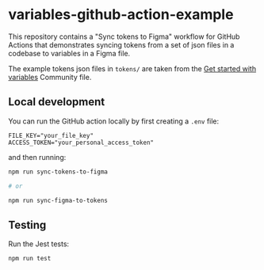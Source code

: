 # variables-github-action-example

This repository contains a "Sync tokens to Figma" workflow for GitHub Actions that demonstrates syncing tokens from a set of json files in a codebase to variables in a Figma file.

The example tokens json files in `tokens/` are taken from the [Get started with variables](https://www.figma.com/community/file/1253086684245880517/Get-started-with-variables) Community file.

## Local development

You can run the GitHub action locally by first creating a `.env` file:

```
FILE_KEY="your_file_key"
ACCESS_TOKEN="your_personal_access_token"
```

and then running:

```sh
npm run sync-tokens-to-figma

# or

npm run sync-figma-to-tokens
```

## Testing

Run the Jest tests:

```sh
npm run test
```
